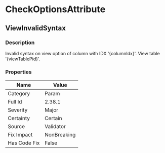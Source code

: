 ﻿---  
uid: Validator_2_38_1  
---

# CheckOptionsAttribute

## ViewInvalidSyntax

### Description

Invalid syntax on view option of column with IDX '{columnIdx}'. View table '{viewTablePid}'.

### Properties

| Name         | Value       |
| ------------ | ----------- |
| Category     | Param       |
| Full Id      | 2.38.1      |
| Severity     | Major       |
| Certainty    | Certain     |
| Source       | Validator   |
| Fix Impact   | NonBreaking |
| Has Code Fix | False       |
